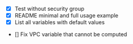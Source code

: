 - [X] Test without security group
- [X] README minimal and full usage example
- [X] List all variables with default values
- [] Fix VPC variable that cannot be computed